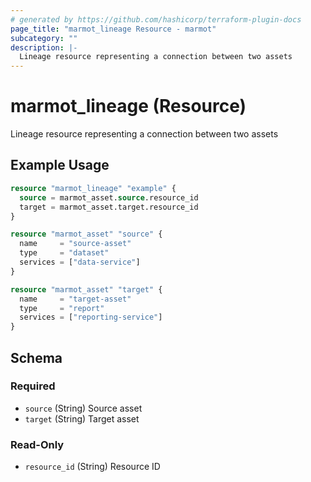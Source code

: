```yaml
---
# generated by https://github.com/hashicorp/terraform-plugin-docs
page_title: "marmot_lineage Resource - marmot"
subcategory: ""
description: |-
  Lineage resource representing a connection between two assets
---
```


# marmot_lineage (Resource)

Lineage resource representing a connection between two assets

## Example Usage

```terraform
resource "marmot_lineage" "example" {
  source = marmot_asset.source.resource_id
  target = marmot_asset.target.resource_id
}

resource "marmot_asset" "source" {
  name     = "source-asset"
  type     = "dataset"
  services = ["data-service"]
}

resource "marmot_asset" "target" {
  name     = "target-asset"
  type     = "report"
  services = ["reporting-service"]
}
```

<!-- schema generated by tfplugindocs -->
## Schema

### Required

- `source` (String) Source asset
- `target` (String) Target asset

### Read-Only

- `resource_id` (String) Resource ID
